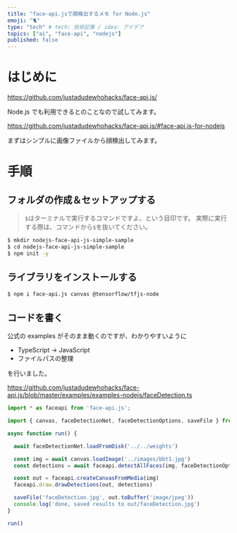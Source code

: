 ```yaml
---
title: "face-api.jsで顔検出するメモ for Node.js"
emoji: "🐈"
type: "tech" # tech: 技術記事 / idea: アイデア
topics: ["ai", "face-api", "nodejs"]
published: false
---
```


# はじめに

https://github.com/justadudewhohacks/face-api.js/

Node.js でも利用できるとのことなので試してみます。

https://github.com/justadudewhohacks/face-api.js/#face-api.js-for-nodejs

まずはシンプルに画像ファイルから顔検出してみます。

# 手順

## フォルダの作成＆セットアップする

> `$`はターミナルで実行するコマンドですよ、という目印です。
> 実際に実行する際は、コマンドから`$`を抜いてください。

```bash
$ mkdir nodejs-face-api-js-simple-sample
$ cd nodejs-face-api-js-simple-sample
$ npm init -y
```

## ライブラリをインストールする

```bash
$ npm i face-api.js canvas @tensorflow/tfjs-node
```

## コードを書く

公式の examples がそのまま動くのですが、わかりやすいように

- TypeScript -> JavaScript
- ファイルパスの整理

を行いました。

https://github.com/justadudewhohacks/face-api.js/blob/master/examples/examples-nodejs/faceDetection.ts

```javascript
import * as faceapi from 'face-api.js';

import { canvas, faceDetectionNet, faceDetectionOptions, saveFile } from './commons';

async function run() {

  await faceDetectionNet.loadFromDisk('../../weights')

  const img = await canvas.loadImage('../images/bbt1.jpg')
  const detections = await faceapi.detectAllFaces(img, faceDetectionOptions)

  const out = faceapi.createCanvasFromMedia(img)
  faceapi.draw.drawDetections(out, detections)

  saveFile('faceDetection.jpg', out.toBuffer('image/jpeg'))
  console.log('done, saved results to out/faceDetection.jpg')
}

run()
```